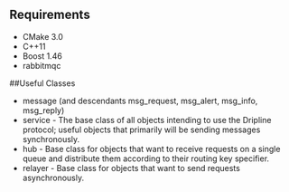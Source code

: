## Requirements

* CMake 3.0
* C++11
* Boost 1.46
* rabbitmqc

##Useful Classes
* message (and descendants msg_request, msg_alert, msg_info, msg_reply)
* service - The base class of all objects intending to use the Dripline protocol; useful objects that primarily will be sending messages synchronously.
* hub - Base class for objects that want to receive requests on a single queue and distribute them according to their routing key specifier.
* relayer - Base class for objects that want to send requests asynchronously.
